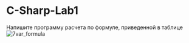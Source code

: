 # C-Sharp-Lab1
Напишите программу расчета по формуле, приведенной в таблице 
![7var_formula](https://user-images.githubusercontent.com/86869673/143784601-f0dcc1f0-9be4-4545-957f-9de26f815c1e.jpg)

